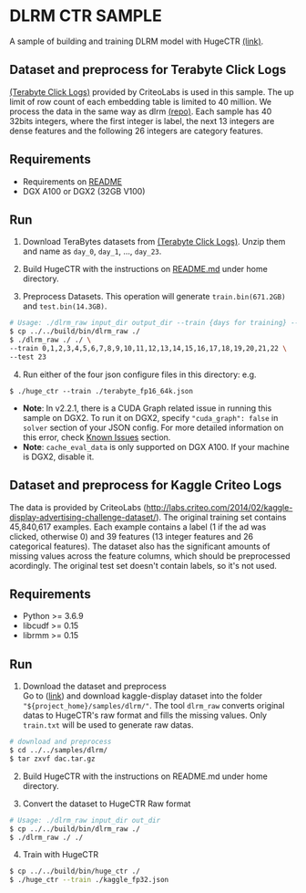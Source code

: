 # DLRM CTR SAMPLE #
A sample of building and training DLRM model with HugeCTR [(link)](https://ai.facebook.com/blog/dlrm-an-advanced-open-source-deep-learning-recommendation-model/).

## Dataset and preprocess for Terabyte Click Logs ##
[(Terabyte Click Logs)](https://labs.criteo.com/2013/12/download-terabyte-click-logs/) provided by CriteoLabs is used in this sample. The up limit of row count of each embedding table is limited to 40 million.
We process the data in the same way as dlrm [(repo)](https://github.com/facebookresearch/dlrm#benchmarking). Each sample has 40 32bits integers, where the first integer is label,
the next 13 integers are dense features and the following 26 integers are category features.

## Requirements ##
* Requirements on [README](../../README.md#Requirements) 
* DGX A100 or DGX2 (32GB V100)


## Run ##
1. Download TeraBytes datasets from [(Terabyte Click Logs)](https://labs.criteo.com/2013/12/download-terabyte-click-logs/). Unzip them and name as `day_0`, `day_1`, ..., `day_23`.

2. Build HugeCTR with the instructions on [README.md](../../README.md#build) under home directory.

3. Preprocess Datasets. This operation will generate `train.bin(671.2GB)` and `test.bin(14.3GB)`.
```bash
# Usage: ./dlrm_raw input_dir output_dir --train {days for training} --test {days for testing}
$ cp ../../build/bin/dlrm_raw ./
$ ./dlrm_raw ./ ./ \
--train 0,1,2,3,4,5,6,7,8,9,10,11,12,13,14,15,16,17,18,19,20,21,22 \
--test 23
```

4. Run either of the four json configure files in this directory: e.g.
```shell
$ ./huge_ctr --train ./terabyte_fp16_64k.json
```

* **Note**: In v2.2.1, there is a CUDA Graph related issue in running this sample on DGX2. To run it on DGX2, specify `"cuda_graph": false` in `solver` section of your JSON config.
For more detailed information on this error, check [Known Issues](docs/hugectr_user_guide.md#known-issues) section.
* **Note**: `cache_eval_data` is only supported on DGX A100. If your machine is DGX2, disable it. 

## Dataset and preprocess for Kaggle Criteo Logs ##
The data is provided by CriteoLabs (http://labs.criteo.com/2014/02/kaggle-display-advertising-challenge-dataset/).
The original training set contains 45,840,617 examples.
Each example contains a label (1 if the ad was clicked, otherwise 0) and 39 features (13 integer features and 26 categorical features).
The dataset also has the significant amounts of missing values across the feature columns, which should be preprocessed acordingly.
The original test set doesn't contain labels, so it's not used.

## Requirements ##
+ Python >= 3.6.9
+ libcudf >= 0.15
+ librmm >= 0.15


## Run ##
1. Download the dataset and preprocess <br>
Go to ([link](http://labs.criteo.com/2014/02/kaggle-display-advertising-challenge-dataset/)) and download kaggle-display dataset into the folder `"${project_home}/samples/dlrm/"`. The tool `dlrm_raw` converts original datas to HugeCTR's raw format and fills the missing values. Only `train.txt` will be used to generate raw datas.
```bash
# download and preprocess
$ cd ../../samples/dlrm/
$ tar zxvf dac.tar.gz
```

2. Build HugeCTR with the instructions on README.md under home directory.

3. Convert the dataset to HugeCTR Raw format
```bash
# Usage: ./dlrm_raw input_dir out_dir
$ cp ../../build/bin/dlrm_raw ./
$ ./dlrm_raw ./ ./ 
```

4. Train with HugeCTR
```bash
$ cp ../../build/bin/huge_ctr ./
$ ./huge_ctr --train ./kaggle_fp32.json
```
